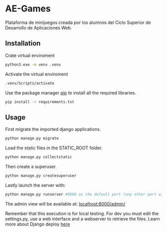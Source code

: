 # AE-Games

Plataforma de minijuegos creada por los alumnos del Ciclo Superior de Desarrollo de Aplicaciones Web.

## Installation

Crate virtual enviroment

```bash
python3.exe -m venv .venv
```

Activate the virtual enviroment

```bash
.venv/Scripts/activate
```

Use the package manager [pip](https://pip.pypa.io/en/stable/) to install all the required libraries.

```bash
pip install -r requirements.txt
```

## Usage

First migrate the imported django applications.

```bash
python manage.py migrate
```

Load the static files in the STATIC_ROOT folder.

```bash
python manage.py collectstatic
```

Then create a superuser.

```bash
python manage.py createsuperuser
```

Lastly launch the server with:

```bash
python manage.py runserver #8000 as the default port (any other port will work fine)
```

The admin view will be available at: [localhost:8000/admin/](http://127.0.0.1:8000/admin/)

Remember that this execution is for local testing. For dev you must edit the settings.py, use a web interface and a webserver to retrieve the files.
Learn more about Django deploy [here](https://docs.djangoproject.com/en/4.1/howto/deployment/)



